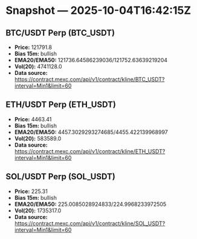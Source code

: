 # Snapshot — 2025-10-04T16:42:15Z

## BTC/USDT Perp (BTC_USDT)
- **Price:** 121791.8
- **Bias 15m:** bullish
- **EMA20/EMA50:** 121736.64586239036/121752.63639219204
- **Vol(20):** 4741128.0
- **Data source:** https://contract.mexc.com/api/v1/contract/kline/BTC_USDT?interval=Min1&limit=60

## ETH/USDT Perp (ETH_USDT)
- **Price:** 4463.41
- **Bias 15m:** bullish
- **EMA20/EMA50:** 4457.3029293274685/4455.422139968997
- **Vol(20):** 583589.0
- **Data source:** https://contract.mexc.com/api/v1/contract/kline/ETH_USDT?interval=Min1&limit=60

## SOL/USDT Perp (SOL_USDT)
- **Price:** 225.31
- **Bias 15m:** bullish
- **EMA20/EMA50:** 225.0085028924833/224.9968233972505
- **Vol(20):** 1735317.0
- **Data source:** https://contract.mexc.com/api/v1/contract/kline/SOL_USDT?interval=Min1&limit=60

